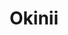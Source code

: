 ---
layout: place
title: "Okinii"
permalink: /new-york/new-york/okinii.html
stateAbbr: NY
stateName: New York
cityName: New York
seo:
  name: "Okinii"
  type: Restaurant
  links: https://www.okiniiny.com/
description: "Sashimi & creative maki, plus Japanese kitchen entrees, served in a laid-back space with a full bar. Okinii serves delicious sushi in New York, New York. Try fresh Japanese dishes for a great dining experience. Available for takeout, delivery, lunch, and dinner."
place_id: ChIJJQr1wJFZwokRD08Dy1xV9E8
photos:
  - name: >-
      places/ChIJJQr1wJFZwokRD08Dy1xV9E8/photos/AeeoHcJ9R8cJWEJN4rW6c_kSKNm0qpsuZ5y2O61ncYpdGpCpnkBM2AV_4kz6MQysz1R02AJ9A-GFuy7qcwOxZ1dNgbeF-tTePy1WfIctkn3fX8dPOgISvO3GzAKpocx3-LlLWXxI4-0J0yZKFt7cloIH7oTW5PytR_mRtUVZser6MDviM7GvvfsvlmrcWWYJ6sBePF0YHEb0b3y3ULQdJ1HMK-1ufV8H_w-a095Dqk8r5Gm4INTMVuT_RV1fwctqRBdyHYDzSDEvFtQfyNNRHCGJyA7rfKGkJ0DU4Uh1-9ntsPyoWqvod8PwKhCRYU5SlauWDNT4Nhjpl6uqWMuSHE5osd9htfQb75GyBGi-Xu1hlkL14_io0_5JOR1O1Z1eOmnXc6JPtuKJtKHbVwOAkdLd26XkTSYDu-sHw8AOZr0iRuZ8hiiM
    widthPx: 4800
    heightPx: 3600
    authorAttributions:
      - displayName: Lawrence
        uri: https://maps.google.com/maps/contrib/114112078808915325520
        photoUri: >-
          https://lh3.googleusercontent.com/a-/ALV-UjUlXszCRdqBe2Y4aWFS0T1hffSmrhannDs4JrDRBzpt4js9wpoBBQ=s100-p-k-no-mo
    flagContentUri: >-
      https://www.google.com/local/imagery/report/?cb_client=maps_api_places.places_api&image_key=!1e10!2sCIHM0ogKEICAgIDh4YOUmgE&hl=en-US
    googleMapsUri: >-
      https://www.google.com/maps/place//data=!3m4!1e2!3m2!1sCIHM0ogKEICAgIDh4YOUmgE!2e10!4m2!3m1!1s0x89c25991c0f50a25:0x4ff4555ccb034f0f
  - name: >-
      places/ChIJJQr1wJFZwokRD08Dy1xV9E8/photos/AeeoHcK_xq_znBt6p6EWKquWsupxs3f29L75b926qfszmQZOi4SpIvDbO2DLwWHWsR44XwIZCJhzlqtPA5wOLDQgj-qdNxLHIPLtqrlJqdxSxDEi-C9l66OIzt6HkeRx3rtLH7M0Rx5yfZSIyroQxlTizOofuhxuNrNZ1CQCA_Vpx_QdS67xjQA7iDDED8gIO2Yoy1OpkFiY1EkT_wuZ3xBb8_KVn_c9ct5y1z1_JUPlYhNiu92gNol8oLLDEXMUqsFe_udiEvK0EMKie7BMpJ0ns4UEJgUUALbwU6mvCLvzztXKR3wDqygRSI9C1GDxSKF-aGubZfL3Om4dex7--W6Vr6GA3-eyCWjGXaJXP3yfSX_lFVAbLzgphE6-o4w4mEg-qIJrcvjVRNg-FTCvA9MflBoNv_88xswhjagp1Z9Qng8FpA
    widthPx: 4032
    heightPx: 1908
    authorAttributions:
      - displayName: Andrew Freeman
        uri: https://maps.google.com/maps/contrib/103972045847179982405
        photoUri: >-
          https://lh3.googleusercontent.com/a-/ALV-UjWvjFSkllS9c-yZ9Lk6FGapn756_d8adh7CzWk8xNesTULLIVE=s100-p-k-no-mo
    flagContentUri: >-
      https://www.google.com/local/imagery/report/?cb_client=maps_api_places.places_api&image_key=!1e10!2sCIHM0ogKEICAgIC4s6fMSQ&hl=en-US
    googleMapsUri: >-
      https://www.google.com/maps/place//data=!3m4!1e2!3m2!1sCIHM0ogKEICAgIC4s6fMSQ!2e10!4m2!3m1!1s0x89c25991c0f50a25:0x4ff4555ccb034f0f
  - name: >-
      places/ChIJJQr1wJFZwokRD08Dy1xV9E8/photos/AeeoHcKnpNbFFBbBYeDFcJpYUdkVjm5iIxGdO4WYE6LWxU4HWGNqueFZtEJvHi-cz4JGfppsSR7Hjjj_9JYwKAeXUPM8inBjgSiUSowFKYM3jsuMx3I0lx8PKnKqkDDTrL6hlIDgwfJYuyojAuadH2gQMQLVPXPSG4ItMpH5VB6Jk8FPN59XzL4597iDxL1JL4RVsVPNzcL6U3QmCXcxVEydnGxA6P4fNkXFIwRx89UJ6genwHqnaKpFTTMY-Vj9oMwzwtYc1j7jJXphJXWrOGa4n9Xc6dgP6W2Ofaqsr1t1AJ2E0z_l9B_LyUkhjEvGjlSwFUwSHd6NpUFnllaIf4cnMIEQ5aHCnXJ7uBEQB5JAuNJdt481UAd3yanzqhv426ig_sJFrBdt8ar_JuzfDli2NyhfuPC5yn54_ghUMnE0rKysgLQgMSuMldhB7CinmVXr
    widthPx: 4032
    heightPx: 3024
    authorAttributions:
      - displayName: Flavio Natali
        uri: https://maps.google.com/maps/contrib/109511275871985632864
        photoUri: >-
          https://lh3.googleusercontent.com/a-/ALV-UjW91LrIsCoY83SixsIEfTQjRMGSQSCZ42kcAaeQDsk1ChOflzTP7g=s100-p-k-no-mo
    flagContentUri: >-
      https://www.google.com/local/imagery/report/?cb_client=maps_api_places.places_api&image_key=!1e10!2sCIABIhADyc5U9gBx02fZ9BkABC9P&hl=en-US
    googleMapsUri: >-
      https://www.google.com/maps/place//data=!3m4!1e2!3m2!1sCIABIhADyc5U9gBx02fZ9BkABC9P!2e10!4m2!3m1!1s0x89c25991c0f50a25:0x4ff4555ccb034f0f
  - name: >-
      places/ChIJJQr1wJFZwokRD08Dy1xV9E8/photos/AeeoHcL5mF9tbfU8eb1HW3mdw2ldaJmYIJkzgUK0g5gOghIEVxleuKqWwHKkeTJjDi6_ddOpJByMmt5nUr0do1nwARX0APGP-krWkMJNN8tV3xy6ZFzq3HKV_HKNcGWMJSiLKyM9wHG_2Jcgm7aC0pD2iZ4koUFyQVcdbJhft5COYjOXt-XjeCV-JbdqCh6QZhdtvYqCNLQm4nfcj0J1P94H8XZERw-SOkLeySCCrL4WAD_TwqbejZ7G7GgCva5noHpGg-qaIcwXe_jqI4M-G5qoCjXHmpOJ3R2MKpw6rWsKz2BVMRpjTU6thvOGlbPeBmEBOFa1dw1UH_eLyO63B0hRmrWJ8xAXcP9L3nv_hzVgcs9RE7sBqzTyJ9N8HMpnijibA5HHpGYAvTWDXS--iFo5pQr-OXvSeBGMtWt_PWFzJ8kWDby0
    widthPx: 4032
    heightPx: 3024
    authorAttributions:
      - displayName: Flavio Natali
        uri: https://maps.google.com/maps/contrib/109511275871985632864
        photoUri: >-
          https://lh3.googleusercontent.com/a-/ALV-UjW91LrIsCoY83SixsIEfTQjRMGSQSCZ42kcAaeQDsk1ChOflzTP7g=s100-p-k-no-mo
    flagContentUri: >-
      https://www.google.com/local/imagery/report/?cb_client=maps_api_places.places_api&image_key=!1e10!2sCIHM0ogKEICAgIDvjcf76QE&hl=en-US
    googleMapsUri: >-
      https://www.google.com/maps/place//data=!3m4!1e2!3m2!1sCIHM0ogKEICAgIDvjcf76QE!2e10!4m2!3m1!1s0x89c25991c0f50a25:0x4ff4555ccb034f0f
  - name: >-
      places/ChIJJQr1wJFZwokRD08Dy1xV9E8/photos/AeeoHcK1YvKQhOI5M5k58YwNH1dclromuLG4UeICJWk3szYnLn8z06-GbEtYEnIbhXdYuzUDYfqrJ7mDExUEcm_QfPu_uqMGEOAwNPlRDT5LFT1dJbIhASp5ijpVkgS8nJSvDrB2sZ9ECBcGcl91ASf1M0x5tNl-x8pZInzqIdoqc45eaTY2aWN3ePmvZnSAZMmLOxlNbOoen6o9P_oKf8kVNoc--RQPKPT9ScD9ggZjDTWpr4QxiOD6VdRRsIBlmpStyD8B0IZQq0xGUCEgb-kZqicLIXzD3FEq1QaqLX2Ppaf6dX3dznQwcpUYSLAi0kPBE5lCZrx8FK6Oo6NUZjaWamyUWVoBuIfTnL7WGrxIi5_9vWX_bqWz3oC8RHVLm6HF5JLO8ywv7FPx89elnvLV7b8Ypi4A2oVIWXtCRuQqe_k
    widthPx: 3024
    heightPx: 4032
    authorAttributions:
      - displayName: Albert Ng
        uri: https://maps.google.com/maps/contrib/114117361752923640869
        photoUri: >-
          https://lh3.googleusercontent.com/a-/ALV-UjV2CtSAYIKPnpXFJgPf3Tj9WpK7BNsm2Ogxet3Gk_jgtMyVOb19Qw=s100-p-k-no-mo
    flagContentUri: >-
      https://www.google.com/local/imagery/report/?cb_client=maps_api_places.places_api&image_key=!1e10!2sCIHM0ogKEICAgICn6b7rAg&hl=en-US
    googleMapsUri: >-
      https://www.google.com/maps/place//data=!3m4!1e2!3m2!1sCIHM0ogKEICAgICn6b7rAg!2e10!4m2!3m1!1s0x89c25991c0f50a25:0x4ff4555ccb034f0f
  - name: >-
      places/ChIJJQr1wJFZwokRD08Dy1xV9E8/photos/AeeoHcI7GrVSyYfuFEHlUok_MEMCPnX2UZoVAn7llHT_YsVqK9Fn27AALGzYg_ZgDEENE4qqG0zBijSk3oUeRNHsQTMCj-IaPU7fMYmlaqlmYXP9FmmnOfUfYDxuiPHhG1EWBsXBicxLt3onQdf0nIpDqwOJXJmEh1UQeZhOoTZK3hFjJnhmcxE8lnID1Oa1BPG_JFf2FVr17p86ge4I-Z8B2mwQCHUAsWY5dC7EhzHL7WXYtsu2qFFrk1XBByNw5Lj9mr-eHCw2iqNIB6NJ7mGQ_ldoZAEHgPxKxn9qtPAy9JNcAxbJocW4BG-7_rdUN8yMtPHsdQZWlhIotlxulKUXy9cVowdwd1Emrs-S9OOoiJjaYg2t971ER5iR1uMVS0roAAqbgEnnj12WSRNpga5IBf_zbMD1rw34FAP__XfvYZ5Ho46j
    widthPx: 3072
    heightPx: 4080
    authorAttributions:
      - displayName: Aman Chowdhury
        uri: https://maps.google.com/maps/contrib/104430107417536446277
        photoUri: >-
          https://lh3.googleusercontent.com/a-/ALV-UjUx7m8L7C1TpvnS3ay3Zzi-7-GsVAzxFLCQoFxwvoyaiHUh6OYZ4A=s100-p-k-no-mo
    flagContentUri: >-
      https://www.google.com/local/imagery/report/?cb_client=maps_api_places.places_api&image_key=!1e10!2sCIHM0ogKEICAgICfttnviAE&hl=en-US
    googleMapsUri: >-
      https://www.google.com/maps/place//data=!3m4!1e2!3m2!1sCIHM0ogKEICAgICfttnviAE!2e10!4m2!3m1!1s0x89c25991c0f50a25:0x4ff4555ccb034f0f
  - name: >-
      places/ChIJJQr1wJFZwokRD08Dy1xV9E8/photos/AeeoHcLk4ID-QuhepBExF3vPbrEs0QxcWwL3r0qhttCSjRYJZ2riBD8b1K5fSLTu7To_kUkS269AiKEQ9JuAmQeTeezSIQdtLGH13qsPGfEvJZnImqTfKLg6vUkCTbcMVR88seBsYPmhu5kKhSwHD6xHCCy9NgWwJ8qqV1l7kEp6wGPyxcWdvbkvYwbF87mP_kpzxZdlxmRdXuYMAqHy8FDy9vc4wIWTym78n5IZUVIV-7ZrYdRDa4xCr2jYniTkvfEz8O48uHX_eyrhtwlnLwz9PIe2RPaQiQDVZWwjOffEZdWrwSNzdlCTB_7MSr7TKKvQ8p-9GJAJpxmpHq8cm4aHA_Cdlyqi5Q1bhGcCulHhGnISJDbjsVTWArwEITdU2sI_2c_Cw8oZccT2VLjQ7Sf5Lw9fPXqRgNysU0geVY-I3ipIFdL7
    widthPx: 3024
    heightPx: 4032
    authorAttributions:
      - displayName: Ty L
        uri: https://maps.google.com/maps/contrib/116605218940277218836
        photoUri: >-
          https://lh3.googleusercontent.com/a/ACg8ocIqM50MpTBA2iX9wgFE0VANVsLzlXqv7i1mhlSdivmR3iq-LQ=s100-p-k-no-mo
    flagContentUri: >-
      https://www.google.com/local/imagery/report/?cb_client=maps_api_places.places_api&image_key=!1e10!2sCIHM0ogKEICAgIDPgtTgxAE&hl=en-US
    googleMapsUri: >-
      https://www.google.com/maps/place//data=!3m4!1e2!3m2!1sCIHM0ogKEICAgIDPgtTgxAE!2e10!4m2!3m1!1s0x89c25991c0f50a25:0x4ff4555ccb034f0f
  - name: >-
      places/ChIJJQr1wJFZwokRD08Dy1xV9E8/photos/AeeoHcK6wWTc_tV_K04gIwRmqiFd5c1ZoY3XVGSedR4HLjl2it6_2Lo4Zf5rL6N8jxlwfnsUr05leMbowcfqyytfjKftAJUKoB7kr3QHt80atpLd48RltXBz1LPKHsjJjcWVJ75gDXrMCxssGK5ARFzQP36pGy2w69-hAKKXYftUs92SzLtIi7h-Ee6XxxvMVGXIvIFnyEONXAIxsYDz1mTfuQn3Gl8Lpxn9C9q6dikAyQ9t-pU_-IankWchCTPI0Lob32K2FkLRhr1QeTJ3bL2kVzGGKlnW0SmDoqGFtjdG3_jqowyDE0_nqYYhxzqZWnbycQFCTHGD1GhcoRfro6u59su6NhDLwSllGzb1ZojopjIWu6wJh_QOQuw9sZkioCOoV_i20mP6oDvdEJz-I1_NbwZuQ0JgWE1QdV9xa2Du-XmeSg
    widthPx: 3000
    heightPx: 4000
    authorAttributions:
      - displayName: Kimberly Canale
        uri: https://maps.google.com/maps/contrib/108199759819212699539
        photoUri: >-
          https://lh3.googleusercontent.com/a-/ALV-UjUTNwupYgpTA2_rjhkSVRXlmnvR9JEk_n_CBOZRNSgnPpE3y7n9pA=s100-p-k-no-mo
    flagContentUri: >-
      https://www.google.com/local/imagery/report/?cb_client=maps_api_places.places_api&image_key=!1e10!2sCIHM0ogKEICAgIDdpIW5PQ&hl=en-US
    googleMapsUri: >-
      https://www.google.com/maps/place//data=!3m4!1e2!3m2!1sCIHM0ogKEICAgIDdpIW5PQ!2e10!4m2!3m1!1s0x89c25991c0f50a25:0x4ff4555ccb034f0f
  - name: >-
      places/ChIJJQr1wJFZwokRD08Dy1xV9E8/photos/AeeoHcKcoO4zhluKcPaCN1-f9wYNIT8d78hriSRp3KHIKz_wJDXhULx4sDb8yac54fBOVc24rs2CGwZa0QASMxLF5JcETw38AzL5OtW3-fOXXuzrQEnZpkGvYVr_EZNoVETLHtQRJQ3EaWX-5js4Kmg1a954W1XBWboKAl7XegYgou0VkmRN_mJASo9CGhIVRzsz27NuGfTzgRSLodfvZoWggX3KSX3wFlNm7IuZumhjCsTQPhFqTmbAY5RpJ8NVePUj7are00HnYS8_WEXMM1hVJ-ISXWeYEs2DZOzzLWwxIclnn_p33oBKnWfWgCjYEZVSyK1TvtkGdREQX9_a7NcLFeaoJTQhWo_zhhzgj-XdYfD1aXsRHUjxLFivhK0x9TRUS7LizTqkYHg0zBgtG41_g1hxOFxo3tuWV9uN0-WqctS9s11O
    widthPx: 3000
    heightPx: 4000
    authorAttributions:
      - displayName: Jeremy Horn
        uri: https://maps.google.com/maps/contrib/109714009508792173900
        photoUri: >-
          https://lh3.googleusercontent.com/a-/ALV-UjUeVaJ8e7Yymg8M-Qj0brSgVyJbxCHjy7C77DakNl4B1e1cfRteEg=s100-p-k-no-mo
    flagContentUri: >-
      https://www.google.com/local/imagery/report/?cb_client=maps_api_places.places_api&image_key=!1e10!2sCIHM0ogKEICAgMCQ15PwjgE&hl=en-US
    googleMapsUri: >-
      https://www.google.com/maps/place//data=!3m4!1e2!3m2!1sCIHM0ogKEICAgMCQ15PwjgE!2e10!4m2!3m1!1s0x89c25991c0f50a25:0x4ff4555ccb034f0f
  - name: >-
      places/ChIJJQr1wJFZwokRD08Dy1xV9E8/photos/AeeoHcJieXahufQMRB6DI9QpRM975VmUkBDrQQm72XhuSLMa0OR4NxMdG4iLLY1Dh69CAgVOW1eF-QDB6iVSNCamhc197kPtULFzM3roG7ZDBu9U7jjh0D-XMPFihnTaZyxjmcr07LvZuZpiqvxqji9fq6uIWZdxllNwW-eJQ6f19SyciZtX7c0Vd6R2SGpe7QQ1J2_gEIrF03bOl8NQ39sB8hrNNwfZyggN7IuKT3lL-pS7g5xnfoFNvh9o6p_cTIWU8r_HMLCoj0QyJd9xP0l6BkWTA_bYmVLzWpbCpLfqi2OVfBmJUDd8XAyHvgoNIaJLP4oNVZGa_N_oI0I0pb7-BBr0KU7_J1XaQmnBl4mj7UOKCAV9d48OJeWAz1Asl4Rg7FXx8VetH8oQR7xUuZDxpzFp1UC0nnqwLAOSHRrfD3jVXRWrWU2AaCt8cEaGVgYg
    widthPx: 4032
    heightPx: 3024
    authorAttributions:
      - displayName: Flavio Natali
        uri: https://maps.google.com/maps/contrib/109511275871985632864
        photoUri: >-
          https://lh3.googleusercontent.com/a-/ALV-UjW91LrIsCoY83SixsIEfTQjRMGSQSCZ42kcAaeQDsk1ChOflzTP7g=s100-p-k-no-mo
    flagContentUri: >-
      https://www.google.com/local/imagery/report/?cb_client=maps_api_places.places_api&image_key=!1e10!2sCIABIhADyc5U9gBx02fZ9BkABC8A&hl=en-US
    googleMapsUri: >-
      https://www.google.com/maps/place//data=!3m4!1e2!3m2!1sCIABIhADyc5U9gBx02fZ9BkABC8A!2e10!4m2!3m1!1s0x89c25991c0f50a25:0x4ff4555ccb034f0f
address: 216 Thompson St, New York, NY 10012, USA
street: 216 Thompson St
city: New York
state: NY
zip: '10012'
country: USA
neighborhood: null
latitude: '40.728898'
longitude: '-73.999003'
accessibility_options:
  wheelchairAccessibleParking: false
  wheelchairAccessibleSeating: true
business_status: OPERATIONAL
name: Okinii
google_maps_links:
  directionsUri: >-
    https://www.google.com/maps/dir//''/data=!4m7!4m6!1m1!4e2!1m2!1m1!1s0x89c25991c0f50a25:0x4ff4555ccb034f0f!3e0
  placeUri: https://maps.google.com/?cid=5761323680345050895
  writeAReviewUri: >-
    https://www.google.com/maps/place//data=!4m3!3m2!1s0x89c25991c0f50a25:0x4ff4555ccb034f0f!12e1
  reviewsUri: >-
    https://www.google.com/maps/place//data=!4m4!3m3!1s0x89c25991c0f50a25:0x4ff4555ccb034f0f!9m1!1b1
  photosUri: >-
    https://www.google.com/maps/place//data=!4m3!3m2!1s0x89c25991c0f50a25:0x4ff4555ccb034f0f!10e5
primary_type: Sushi Restaurant
opening_hours:
  regular: null
  current: null
secondary_opening_hours:
  regular:
    weekdayDescriptions: null
    type: null
  current:
    weekdayDescriptions: null
    type: null
phone: (516) 504-3615
price_level: PRICE_LEVEL_MODERATE
price_range: $30 &ndash; $50
rating: '4.4'
rating_count: 0
website: https://www.okiniiny.com/
reviews:
  - name: >-
      places/ChIJJQr1wJFZwokRD08Dy1xV9E8/reviews/ChZDSUhNMG9nS0VJQ0FnSURQZ3RUZ1NBEAE
    relativePublishTimeDescription: 4 months ago
    rating: 4
    text:
      text: >-
        Came here for dinner with friends and family.  Everyone ordered their
        own dishes. Over all review is decent I would say 3.5 for the current
        price point and the quality.  The sashimi is fresh, and the udons and
        steak teriyaki are great!  But let me warn you first, the seafood
        teriyaki stated it has salmon, shrimps and scallops.  Salmon was decent
        portion and 4 shrimps and half slice of the scallops, which was 1 thin
        piece of scallop. That was the reason for 3.5 stars. Or else it would
        have been a decent 4, for the quality, services and food portion.
      languageCode: en
    originalText:
      text: >-
        Came here for dinner with friends and family.  Everyone ordered their
        own dishes. Over all review is decent I would say 3.5 for the current
        price point and the quality.  The sashimi is fresh, and the udons and
        steak teriyaki are great!  But let me warn you first, the seafood
        teriyaki stated it has salmon, shrimps and scallops.  Salmon was decent
        portion and 4 shrimps and half slice of the scallops, which was 1 thin
        piece of scallop. That was the reason for 3.5 stars. Or else it would
        have been a decent 4, for the quality, services and food portion.
      languageCode: en
    authorAttribution:
      displayName: Ty L
      uri: https://www.google.com/maps/contrib/116605218940277218836/reviews
      photoUri: >-
        https://lh3.googleusercontent.com/a/ACg8ocIqM50MpTBA2iX9wgFE0VANVsLzlXqv7i1mhlSdivmR3iq-LQ=s128-c0x00000000-cc-rp-mo-ba5
    publishTime: '2024-11-30T07:43:45.916307Z'
    flagContentUri: >-
      https://www.google.com/local/review/rap/report?postId=ChZDSUhNMG9nS0VJQ0FnSURQZ3RUZ1NBEAE&d=17924085&t=1
    googleMapsUri: >-
      https://www.google.com/maps/reviews/data=!4m6!14m5!1m4!2m3!1sChZDSUhNMG9nS0VJQ0FnSURQZ3RUZ1NBEAE!2m1!1s0x89c25991c0f50a25:0x4ff4555ccb034f0f
  - name: >-
      places/ChIJJQr1wJFZwokRD08Dy1xV9E8/reviews/ChZDSUhNMG9nS0VJQ0FnSURYanFLSlJ3EAE
    relativePublishTimeDescription: 5 months ago
    rating: 5
    text:
      text: >-
        I stopped here for lunch and enjoyed the shrimp tempura, pork katzu, and
        sushi. The service was pretty good and the prices were reasonable. The
        inside is a nice atmosphere as well. I would definitely return.
      languageCode: en
    originalText:
      text: >-
        I stopped here for lunch and enjoyed the shrimp tempura, pork katzu, and
        sushi. The service was pretty good and the prices were reasonable. The
        inside is a nice atmosphere as well. I would definitely return.
      languageCode: en
    authorAttribution:
      displayName: Dale Serbousek
      uri: https://www.google.com/maps/contrib/118144296947745997123/reviews
      photoUri: >-
        https://lh3.googleusercontent.com/a-/ALV-UjVjfHcjrbZZGOQqiE1uT4VPIlxc_RIex1EbyqAGPkRPAvZ1Prewow=s128-c0x00000000-cc-rp-mo-ba6
    publishTime: '2024-10-27T08:16:47.995048Z'
    flagContentUri: >-
      https://www.google.com/local/review/rap/report?postId=ChZDSUhNMG9nS0VJQ0FnSURYanFLSlJ3EAE&d=17924085&t=1
    googleMapsUri: >-
      https://www.google.com/maps/reviews/data=!4m6!14m5!1m4!2m3!1sChZDSUhNMG9nS0VJQ0FnSURYanFLSlJ3EAE!2m1!1s0x89c25991c0f50a25:0x4ff4555ccb034f0f
  - name: >-
      places/ChIJJQr1wJFZwokRD08Dy1xV9E8/reviews/ChZDSUhNMG9nS0VJQ0FnSUN2cTQ3Mlp3EAE
    relativePublishTimeDescription: 4 months ago
    rating: 5
    text:
      text: >-
        The best sushi i’ve ever had! I got the “Tropical” roll with kani salad
        and sat at the bar where the sushi chef gave me a sashimi/seaweed salad
        on the house! The waitress was also very kind and attentive! Definitely
        worth a try, I’m from Florida but my boyfriend said this is a MUST TRY
        spot while i’m here and i'm glad i did! Definitely will again!
      languageCode: en
    originalText:
      text: >-
        The best sushi i’ve ever had! I got the “Tropical” roll with kani salad
        and sat at the bar where the sushi chef gave me a sashimi/seaweed salad
        on the house! The waitress was also very kind and attentive! Definitely
        worth a try, I’m from Florida but my boyfriend said this is a MUST TRY
        spot while i’m here and i'm glad i did! Definitely will again!
      languageCode: en
    authorAttribution:
      displayName: Savannah Green
      uri: https://www.google.com/maps/contrib/106894565028939475390/reviews
      photoUri: >-
        https://lh3.googleusercontent.com/a/ACg8ocL1eu6nMLLhRejEIhUs-hxnHAcdg0DJ_WgeUrXVTJGcpkCg4w=s128-c0x00000000-cc-rp-mo
    publishTime: '2024-12-14T19:41:49.959974Z'
    flagContentUri: >-
      https://www.google.com/local/review/rap/report?postId=ChZDSUhNMG9nS0VJQ0FnSUN2cTQ3Mlp3EAE&d=17924085&t=1
    googleMapsUri: >-
      https://www.google.com/maps/reviews/data=!4m6!14m5!1m4!2m3!1sChZDSUhNMG9nS0VJQ0FnSUN2cTQ3Mlp3EAE!2m1!1s0x89c25991c0f50a25:0x4ff4555ccb034f0f
  - name: >-
      places/ChIJJQr1wJFZwokRD08Dy1xV9E8/reviews/ChZDSUhNMG9nS0VJQ0FnTURBd1p5NUdBEAE
    relativePublishTimeDescription: 2 months ago
    rating: 1
    text:
      text: >-
        Terrible Experience — Disrespectful Service


        I’m writing this review to warn both current and future customers about
        the unacceptable treatment my friends and I (a group of five)
        experienced at Okinii. What was supposed to be an enjoyable dining
        experience quickly turned sour due to the rude and disrespectful
        behavior of the staff.

        When it came time to pay the bill, we were still deciding whose card to
        use when the waitress stood over us as if monitoring our payment. One of
        my friends politely asked for a couple of minutes, and she walked away.
        However, when she returned, she snatched the bill right out of my hand.
        I calmly told her, "I'd appreciate it if you don’t snatch things out of
        the hands of paying customers." Shockingly, she laughed as if it was
        funny and then returned with a new bill showing a higher total ($177
        increased to $188) without a clear explanation.

        When we asked why the amount had changed, they gave us vague responses,
        claiming it was an error but refusing to provide specifics. By this
        point, we were fed up with the blatant disrespect.

        Sadly, I couldn't help but notice how other patrons were treated with
        far more courtesy. No bills were snatched from their hands, and their
        questions were answered politely. It was hard not to feel that our
        treatment was racially motivated.

        If you're Black, I urge you to avoid Okinii. They do not treat Black
        customers with respect. We need to stop giving money to establishments
        that blatantly disrespect us. This experience was not just
        disappointing—it was dehumanizing.
      languageCode: en
    originalText:
      text: >-
        Terrible Experience — Disrespectful Service


        I’m writing this review to warn both current and future customers about
        the unacceptable treatment my friends and I (a group of five)
        experienced at Okinii. What was supposed to be an enjoyable dining
        experience quickly turned sour due to the rude and disrespectful
        behavior of the staff.

        When it came time to pay the bill, we were still deciding whose card to
        use when the waitress stood over us as if monitoring our payment. One of
        my friends politely asked for a couple of minutes, and she walked away.
        However, when she returned, she snatched the bill right out of my hand.
        I calmly told her, "I'd appreciate it if you don’t snatch things out of
        the hands of paying customers." Shockingly, she laughed as if it was
        funny and then returned with a new bill showing a higher total ($177
        increased to $188) without a clear explanation.

        When we asked why the amount had changed, they gave us vague responses,
        claiming it was an error but refusing to provide specifics. By this
        point, we were fed up with the blatant disrespect.

        Sadly, I couldn't help but notice how other patrons were treated with
        far more courtesy. No bills were snatched from their hands, and their
        questions were answered politely. It was hard not to feel that our
        treatment was racially motivated.

        If you're Black, I urge you to avoid Okinii. They do not treat Black
        customers with respect. We need to stop giving money to establishments
        that blatantly disrespect us. This experience was not just
        disappointing—it was dehumanizing.
      languageCode: en
    authorAttribution:
      displayName: Imani Massicot
      uri: https://www.google.com/maps/contrib/110660793005486890787/reviews
      photoUri: >-
        https://lh3.googleusercontent.com/a-/ALV-UjUzQFhNWY8QwvNYzlY4cL09gA9xZksO3KeLmBmHZWbJsG-_CFrm=s128-c0x00000000-cc-rp-mo
    publishTime: '2025-02-09T13:53:50.752204Z'
    flagContentUri: >-
      https://www.google.com/local/review/rap/report?postId=ChZDSUhNMG9nS0VJQ0FnTURBd1p5NUdBEAE&d=17924085&t=1
    googleMapsUri: >-
      https://www.google.com/maps/reviews/data=!4m6!14m5!1m4!2m3!1sChZDSUhNMG9nS0VJQ0FnTURBd1p5NUdBEAE!2m1!1s0x89c25991c0f50a25:0x4ff4555ccb034f0f
  - name: >-
      places/ChIJJQr1wJFZwokRD08Dy1xV9E8/reviews/ChdDSUhNMG9nS0VJQ0FnSUR2ak1IYWtRRRAB
    relativePublishTimeDescription: 3 months ago
    rating: 5
    text:
      text: >-
        Probably the best sushi in town. Loved King of the Sea. It's something
        about the rice that made sushi almost melt on first bite.

        Great vibe and nice environment to hang out with friends after work.
        They also have a good selection of drinks.

        Miso soup was great too, perfect for a winter evening.
      languageCode: en
    originalText:
      text: >-
        Probably the best sushi in town. Loved King of the Sea. It's something
        about the rice that made sushi almost melt on first bite.

        Great vibe and nice environment to hang out with friends after work.
        They also have a good selection of drinks.

        Miso soup was great too, perfect for a winter evening.
      languageCode: en
    authorAttribution:
      displayName: Mrugank Dake
      uri: https://www.google.com/maps/contrib/113390760989073823219/reviews
      photoUri: >-
        https://lh3.googleusercontent.com/a-/ALV-UjXnuQuLbnzS586sd3VWzy0yYT8LctnQbIFSVhwWtMDrWFJT3wSE=s128-c0x00000000-cc-rp-mo-ba6
    publishTime: '2024-12-18T06:03:25.340892Z'
    flagContentUri: >-
      https://www.google.com/local/review/rap/report?postId=ChdDSUhNMG9nS0VJQ0FnSUR2ak1IYWtRRRAB&d=17924085&t=1
    googleMapsUri: >-
      https://www.google.com/maps/reviews/data=!4m6!14m5!1m4!2m3!1sChdDSUhNMG9nS0VJQ0FnSUR2ak1IYWtRRRAB!2m1!1s0x89c25991c0f50a25:0x4ff4555ccb034f0f
parking_options:
  valetParking: false
payment_options:
  acceptsCreditCards: true
  acceptsDebitCards: true
  acceptsCashOnly: false
  acceptsNfc: true
allow_dogs: null
curbside_pickup: null
delivery: true
dine_in: true
good_for_children: true
good_for_groups: true
good_for_sports: false
live_music: false
menu_for_children: false
outdoor_seating: false
reservable: true
restroom: true
serves_beer: true
serves_breakfast: false
serves_brunch: false
serves_cocktails: true
serves_coffee: null
serves_dinner: true
serves_dessert: true
serves_lunch: true
serves_vegetarian_food: true
serves_wine: true
takeout: true
update_category: essentials
summary: >-
  Sashimi & creative maki, plus Japanese kitchen entrees, served in a laid-back
  space with a full bar.

---